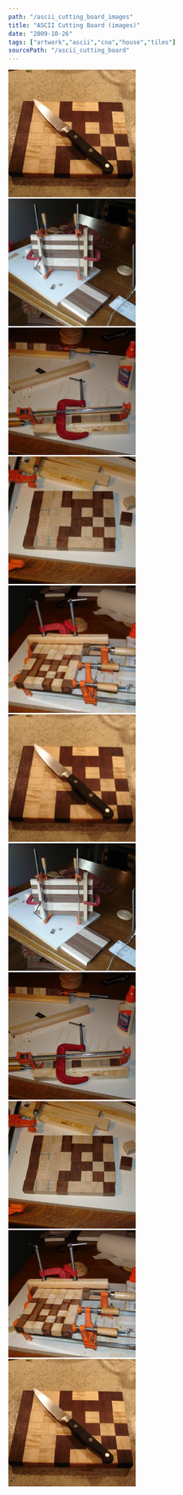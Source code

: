 ```yaml
---
path: "/ascii_cutting_board_images"
title: "ASCII Cutting Board (images)"
date: "2009-10-26"
tags: ["artwork","ascii","cna","house","tiles"]
sourcePath: "/ascii_cutting_board"
---
```


 ![oiled.jpeg_hexagon.jpeg](oiled.jpeg_hexagon.jpeg) ![glueing_as-300x225.jpg_hexagon.jpeg](glueing_as-300x225.jpg_hexagon.jpeg) ![glueing_squares-300x225.jpg_hexagon.jpeg](glueing_squares-300x225.jpg_hexagon.jpeg) ![rough_rows-300x225.jpg_hexagon.jpeg](rough_rows-300x225.jpg_hexagon.jpeg) ![final_glueing-300x225.jpg_hexagon.jpeg](final_glueing-300x225.jpg_hexagon.jpeg) ![oiled-300x225.jpg_hexagon.jpeg](oiled-300x225.jpg_hexagon.jpeg) ![glueing_as.jpg_hexagon.jpeg](glueing_as.jpg_hexagon.jpeg) ![glueing_squares.jpg_hexagon.jpeg](glueing_squares.jpg_hexagon.jpeg) ![rough_rows.jpg_hexagon.jpeg](rough_rows.jpg_hexagon.jpeg) ![final_glueing.jpg_hexagon.jpeg](final_glueing.jpg_hexagon.jpeg) ![oiled.jpg_hexagon.jpeg](oiled.jpg_hexagon.jpeg)